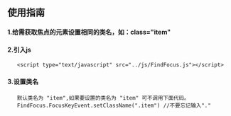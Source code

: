 
## 使用指南

#### 1.给需获取焦点的元素设置相同的类名，如：class="item"

#### 2.引入js
       <script type="text/javascript" src="../js/FindFocus.js"></script>

#### 3.设置类名  
       默认类名为 "item",如果要设置的类名为 "item" 可不调用下面代码。
       FindFocus.FocusKeyEvent.setClassName(".item") //不要忘记输入"."
